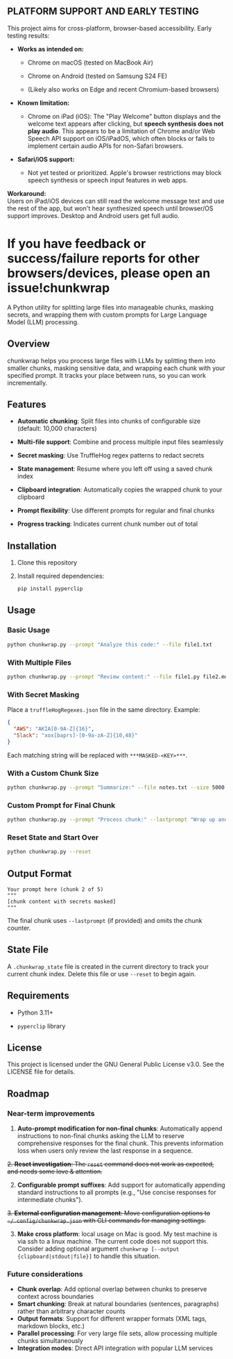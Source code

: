 PLATFORM SUPPORT AND EARLY TESTING
----------------------------------

This project aims for cross-platform, browser-based accessibility. Early testing results:

-   **Works as intended on:**

    -   Chrome on macOS (tested on MacBook Air)

    -   Chrome on Android (tested on Samsung S24 FE)

    -   (Likely also works on Edge and recent Chromium-based browsers)

-   **Known limitation:**

    -   Chrome on iPad (iOS): The "Play Welcome" button displays and the welcome text appears after clicking, but **speech synthesis does not play audio**. This appears to be a limitation of Chrome and/or Web Speech API support on iOS/iPadOS, which often blocks or fails to implement certain audio APIs for non-Safari browsers.

-   **Safari/iOS support:**

    -   Not yet tested or prioritized. Apple's browser restrictions may block speech synthesis or speech input features in web apps.

**Workaround:**\
Users on iPad/iOS devices can still read the welcome message text and use the rest of the app, but won't hear synthesized speech until browser/OS support improves. Desktop and Android users get full audio.

If you have feedback or success/failure reports for other browsers/devices, please open an issue!chunkwrap
=========

A Python utility for splitting large files into manageable chunks, masking secrets, and wrapping them with custom prompts for Large Language Model (LLM) processing.

Overview
--------

chunkwrap helps you process large files with LLMs by splitting them into smaller chunks, masking sensitive data, and wrapping each chunk with your specified prompt. It tracks your place between runs, so you can work incrementally.

Features
--------

-   **Automatic chunking**: Split files into chunks of configurable size (default: 10,000 characters)

-   **Multi-file support**: Combine and process multiple input files seamlessly

-   **Secret masking**: Use TruffleHog regex patterns to redact secrets

-   **State management**: Resume where you left off using a saved chunk index

-   **Clipboard integration**: Automatically copies the wrapped chunk to your clipboard

-   **Prompt flexibility**: Use different prompts for regular and final chunks

-   **Progress tracking**: Indicates current chunk number out of total

Installation
------------

1.  Clone this repository

2.  Install required dependencies:

    ```bash
    pip install pyperclip
    ```

Usage
-----

### Basic Usage

```bash
python chunkwrap.py --prompt "Analyze this code:" --file file1.txt
```

### With Multiple Files

```bash
python chunkwrap.py --prompt "Review content:" --file file1.py file2.md
```

### With Secret Masking

Place a `truffleHogRegexes.json` file in the same directory. Example:

```json
{
  "AWS": "AKIA[0-9A-Z]{16}",
  "Slack": "xox[baprs]-[0-9a-zA-Z]{10,48}"
}
```

Each matching string will be replaced with `***MASKED-<KEY>***`.

### With a Custom Chunk Size

```bash
python chunkwrap.py --prompt "Summarize:" --file notes.txt --size 5000
```

### Custom Prompt for Final Chunk

```bash
python chunkwrap.py --prompt "Process chunk:" --lastprompt "Wrap up and summarize:" --file main.md
```

### Reset State and Start Over

```bash
python chunkwrap.py --reset
```

Output Format
-------------

```
Your prompt here (chunk 2 of 5)
"""
[chunk content with secrets masked]
"""
```

The final chunk uses `--lastprompt` (if provided) and omits the chunk counter.

State File
----------

A `.chunkwrap_state` file is created in the current directory to track your current chunk index. Delete this file or use `--reset` to begin again.

Requirements
------------

-   Python 3.11+

-   `pyperclip` library

License
-------

This project is licensed under the GNU General Public License v3.0. See the LICENSE file for details.

Roadmap
-------

### Near-term improvements

1.  **Auto-prompt modification for non-final chunks**: Automatically append instructions to non-final chunks asking the LLM to reserve comprehensive responses for the final chunk. This prevents information loss when users only review the last response in a sequence.

~~2.  **Reset investigation**: The `reset` command does not work as expected, and needs some love & attention.~~

2.  **Configurable prompt suffixes**: Add support for automatically appending standard instructions to all prompts (e.g., "Use concise responses for intermediate chunks").

~~3.  **External configuration management**: Move configuration options to `~/.config/chunkwrap.json` with CLI commands for managing settings.~~

3.  **Make cross platform**: local usage on Mac is good. My test machine is via ssh to a linux machine. The current code does not support this. Consider adding optional argument `chunkwrap [--output {clipboard|stdout|file}]` to handle this situation.

### Future considerations

-   **Chunk overlap**: Add optional overlap between chunks to preserve context across boundaries
-   **Smart chunking**: Break at natural boundaries (sentences, paragraphs) rather than arbitrary character counts
-   **Output formats**: Support for different wrapper formats (XML tags, markdown blocks, etc.)
-   **Parallel processing**: For very large file sets, allow processing multiple chunks simultaneously
-   **Integration modes**: Direct API integration with popular LLM services
